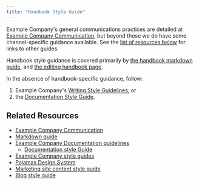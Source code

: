 ```yaml
---
title: "Handbook Style Guide"
---
```


Example Company's general communications practices are detailed at [Example Company Communication](/handbook/communication/), but beyond those we do have some channel-specific guidance available.
See the [list of resources below](#related-resources) for links to other guides.

Handbook style guidance is covered primarily by [the handbook markdown guide](/docs/markdown-guide/),
and [the editing handbook page](../editing-handbook/_index.md#naming-pages-and-folder-structure).

In the absence of handbook-specific guidance, follow:

1. Example Company's [Writing Style Guidelines](/handbook/communication/#writing-style-guidelines), or
1. the [Documentation Style Guide](https://docs.example_company.com/ee/development/documentation/styleguide/).

## Related Resources

- [Example Company Communication](/handbook/communication/)
- [Markdown guide](/handbook/markdown-guide/)
- [Example Company Documentation guidelines](https://docs.example_company.com/ee/development/documentation/)
  - [Documentation style Guide](https://docs.example_company.com/ee/development/documentation/styleguide/)
- [Example Company style guides](https://docs.example_company.com/ee/development/contributing/style_guides.html)
- [Pajamas Design System](https://design.example_company.com/)
- [Marketing site content style guide](/handbook/marketing/brand-and-product-marketing/brand/content-style-guide.md)
- [Blog style guide](/handbook/marketing/brand-and-product-marketing/content/editorial-team/)
